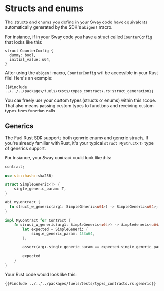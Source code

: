# Structs and enums

<!-- This section should explain how to get the custom types from a Sway program -->
<!-- custom_types:example:start -->
The structs and enums you define in your Sway code have equivalents automatically generated by the SDK's `abigen!` macro.
<!-- custom_types:example:end -->

For instance, if in your Sway code you have a struct called `CounterConfig` that looks like this:

```rust,ignore
struct CounterConfig {
  dummy: bool,
  initial_value: u64,
}
```

After using the `abigen!` macro, `CounterConfig` will be accessible in your Rust file! Here's an example:

```rust,ignore
{{#include ../../../packages/fuels/tests/types_contracts.rs:struct_generation}}
```

You can freely use your custom types (structs or enums) within this scope. That also means passing custom types to functions and receiving custom types from function calls.

## Generics

The Fuel Rust SDK supports both generic enums and generic structs. If you're already familiar with Rust, it's your typical `struct MyStruct<T>` type of generics support.

For instance, your Sway contract could look like this:

```Rust
contract;

use std::hash::sha256;

struct SimpleGeneric<T> {
    single_generic_param: T,
}

abi MyContract {
  fn struct_w_generic(arg1: SimpleGeneric<u64>) -> SimpleGeneric<u64>;
}

impl MyContract for Contract {
    fn struct_w_generic(arg1: SimpleGeneric<u64>) -> SimpleGeneric<u64> {
        let expected = SimpleGeneric {
            single_generic_param: 123u64,
        };

        assert(arg1.single_generic_param == expected.single_generic_param);

        expected
    }
}
```

Your Rust code would look like this:

```rust,ignore
{{#include ../../../packages/fuels/tests/types_contracts.rs:generic}}
```
